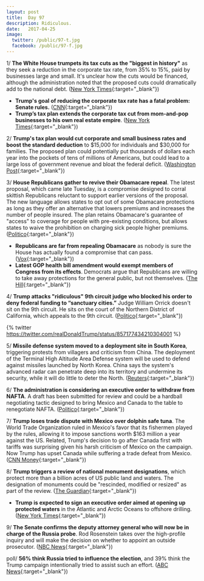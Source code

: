 ```yaml
---
layout: post
title:  Day 97
description: Ridiculous.
date:   2017-04-25
image:
  twitter: /public/97-t.jpg
  facebook: /public/97-f.jpg
---
```


1/ **The White House trumpets its tax cuts as the "biggest in history"** as they seek a reduction in the corporate tax rate, from 35% to 15%, paid by businesses large and small. It's unclear how the cuts would be financed, although the administration noted that the proposed cuts could dramatically add to the national debt. ([New York Times](https://www.nytimes.com/2017/04/26/us/politics/trump-tax-cut-plan.html){:target="_blank"})

* **Trump's goal of reducing the corporate tax rate has a fatal problem: Senate rules.** ([CNN](http://www.cnn.com/2017/04/25/politics/donald-trump-tax-plan-senate-rules/index.html){:target="_blank"})
* **Trump’s tax plan extends the corporate tax cut from mom-and-pop businesses to his own real estate empire**. ([New York Times](https://www.nytimes.com/2017/04/25/us/politics/tax-plan-trump.html){:target="_blank"})

2/ **Trump's tax plan would cut corporate and small business rates and boost the standard deduction** to $15,000 for individuals and $30,000 for families. The proposed plan could potentially put thousands of dollars each year into the pockets of tens of millions of Americans, but could lead to a large loss of government revenue and bloat the federal deficit. ([Washington Post](https://www.washingtonpost.com/business/economy/washington-braces-for-details-of-trumps-tax-reform-plan/2017/04/25/1fba8b30-29df-11e7-a616-d7c8a68c1a66_story.html){:target="_blank"}) 

3/ **House Republicans gather to revive their Obamacare repeal**. The latest proposal, which came late Tuesday, is a compromise designed to corral skittish Republicans reluctant to support earlier versions of the proposal. The new language allows states to opt out of some Obamacare protections as long as they offer an alternative that lowers premiums and increases the number of people insured. The plan retains Obamacare's guarantee of "access" to coverage for people with pre-existing conditions, but allows states to waive the prohibition on charging sick people higher premiums. ([Politico](http://www.politico.com/story/2017/04/26/new-obamacare-repeal-plan-republicans-trump-237625){:target="_blank"})

* **Republicans are far from repealing Obamacare** as nobody is sure the House has actually found a compromise that can pass. ([Vox](http://www.vox.com/policy-and-politics/2017/4/26/15430182/republican-health-care-bill-revived-or-not){:target="_blank"})
* **Latest GOP health bill amendment would exempt members of Congress from its effects**. Democrats argue that Republicans are willing to take away protections for the general public, but not themselves. ([The Hill](http://thehill.com/policy/healthcare/330592-house-gop-health-bill-changes-exempt-members-of-congress){:target="_blank"})

4/ **Trump attacks "ridiculous" 9th circuit judge who blocked his order to deny federal funding to “sanctuary cities.”** Judge William Orrick doesn't sit on the 9th circuit. He sits on the court of the Northern District of California, which appeals to the 9th circuit. ([Politico](http://www.politico.com/story/2017/04/26/trump-tweets-sanctuary-cities-237620){:target="_blank"})

{% twitter https://twitter.com/realDonaldTrump/status/857177434210304001 %}

5/ **Missile defense system moved to a deployment site in South Korea**, triggering protests from villagers and criticism from China. The deployment of the Terminal High Altitude Area Defense system will be used to defend against missiles launched by North Korea. China says the system's advanced radar can penetrate deep into its territory and undermine its security, while it will do little to deter the North. ([Reuters](http://www.reuters.com/article/us-southkorea-usa-thaad-idUSKBN17R2VA){:target="_blank"})

6/ **The administration is considering an executive order to withdraw from NAFTA**. A draft has been submitted for review and could be a hardball negotiating tactic designed to bring Mexico and Canada to the table to renegotiate NAFTA. ([Politico](http://www.politico.com/story/2017/04/26/white-house-nafta-withdraw-trump-237632){:target="_blank"})

7/ **Trump loses trade dispute with Mexico over dolphin safe tuna**. The World Trade Organization ruled in Mexico's favor that its fishermen played by the rules, allowing it to impose sanctions worth $163 million a year against the US. Related, Trump's decision to go after Canada first with tariffs was surprising given his harsh criticism of Mexico on the campaign. Now Trump has upset Canada while suffering a trade defeat from Mexico. ([CNN Money](http://money.cnn.com/2017/04/25/news/economy/mexico-us-wto-tuna/index.html){:target="_blank"})

8/ **Trump triggers a review of national monument designations**, which protect more than a billion acres of US public land and waters. The designation of monuments could be "rescinded, modified or resized" as part of the review. ([The Guardian](https://www.theguardian.com/us-news/2017/apr/26/trump-national-monuments-review-obama-wilderness){:target="_blank"})

* **Trump is expected to sign an executive order aimed at opening up protected waters** in the Atlantic and Arctic Oceans to offshore drilling. ([New York Times](https://www.nytimes.com/2017/04/25/us/politics/national-monuments-energy-drilling.html){:target="_blank"})

9/ **The Senate confirms the deputy attorney general who will now be in charge of the Russia probe**. Rod Rosenstein takes over the high-profile inquiry and will make the decision on whether to appoint an outside prosecutor. ([NBC News](http://www.nbcnews.com/politics/politics-news/senate-confirms-deputy-attorney-general-charge-russia-probe-n750921){:target="_blank"})

poll/ **56% think Russia tried to influence the election**, and 39% think the Trump campaign intentionally tried to assist such an effort. ([ABC News](http://abcnews.go.com/Politics/views-russian-influence-reflect-partisan-finger-pointing-poll/story?id=47008462){:target="_blank"})